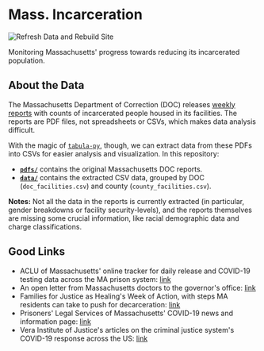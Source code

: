 # Mass. Incarceration
![Refresh Data and Rebuild Site](https://github.com/jacoblurye/ma-incarceration/workflows/Refresh%20Data%20and%20Rebuild%20Site/badge.svg)

Monitoring Massachusetts' progress towards reducing its incarcerated population.

## About the Data

The Massachusetts Department of Correction (DOC) releases [weekly reports](https://www.mass.gov/lists/weekly-inmate-count-2020) with counts of incarcerated people housed in its facilities. The reports are PDF files, not spreadsheets or CSVs, which makes data analysis difficult. 

With the magic of [`tabula-py`](https://tabula-py.readthedocs.io), though, we can extract data from these PDFs into CSVs for easier analysis and visualization. In this repository:
- [**`pdfs/`**](https://github.com/jacoblurye/ma-incarceration/tree/master/pdfs) contains the original Massachusetts DOC reports.
- [**`data/`**](https://github.com/jacoblurye/ma-incarceration/tree/master/data) contains the extracted CSV data, grouped by DOC (`doc_facilities.csv`) and county (`county_facilities.csv`).

**Notes:** Not all the data in the reports is currently extracted (in particular, gender breakdowns or facility security-levels), and the reports themselves are missing some crucial information, like racial demographic data and charge classifications.

## Good Links

- ACLU of Massachusetts' online tracker for daily release and COVID-19 testing data across the MA prison system: [link](https://data.aclum.org/sjc-12926-tracker/)
- An open letter from Massachusetts doctors to the governor's office: [link](https://docs.google.com/document/d/e/2PACX-1vSgJLDEGEPaQ4fHNSCKMwp5aC3omfFRDu463FE96F2JBynN84ZJva3JTjpsM69CqwtAp0Dhmhetvatc/pub)
- Families for Justice as Healing's Week of Action, with steps MA residents can take to push for decarceration: [link](https://tinyurl.com/maweekofaction)
- Prisoners' Legal Services of Massachusetts' COVID-19 news and information page: [link](https://www.plsma.org/covid-19-in-ma-prisons-and-jails/)
- Vera Institute of Justice's articles on the criminal justice system's COVID-19 response across the US: [link](https://www.vera.org/blog/covid-19-1)
